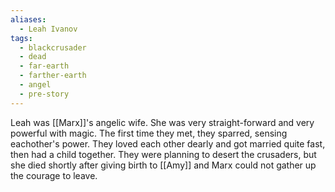```yaml
---
aliases:
  - Leah Ivanov
tags:
  - blackcrusader
  - dead
  - far-earth
  - farther-earth
  - angel
  - pre-story
---
```

Leah was [[Marx]]'s angelic wife. She was very straight-forward and very powerful with magic. The first time they met, they sparred, sensing eachother's power. They loved each other dearly and got married quite fast, then had a child together. They were planning to desert the crusaders, but she died shortly after giving birth to [[Amy]] and Marx could not gather up the courage to leave.